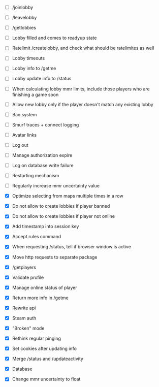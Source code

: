 - [ ] /joinlobby
- [ ] /leavelobby
- [ ] /getlobbies
- [ ] Lobby filled and comes to readyup state
- [ ] Ratelimit /createlobby, and check what should be ratelimites as well
- [ ] Lobby timeouts
- [ ] Lobby info to /getme
- [ ] Lobby update info to /status
- [ ] When calculating lobby mmr limits, include those players who are finishing a game soon
- [ ] Allow new lobby only if the player doesn't match any existing lobby
- [ ] Ban system
- [ ] Smurf traces + connect logging
- [ ] Avatar links
- [ ] Log out
- [ ] Manage authorization expire
- [ ] Log on database write failure
- [ ] Restarting mechanism
- [ ] Regularly increase mmr uncertainty value

- [x] Optimize selecting from maps multiple times in a row
- [x] Do not allow to create lobbies if player banned
- [x] Do not allow to create lobbies if player not online
- [x] Add timestamp into session key
- [x] Accept rules command
- [x] When requesting /status, tell if browser window is active
- [x] Move http requests to separate package
- [x] /getplayers
- [x] Validate profile
- [x] Manage online status of player
- [x] Return more info in /getme
- [x] Rewrite api
- [x] Steam auth
- [x] "Broken" mode
- [x] Rethink regular pinging
- [x] Set cookies after updating info
- [x] Merge /status and /updateactivity
- [x] Database
- [x] Change mmr uncertainty to float
